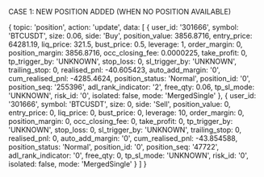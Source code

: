 CASE 1: NEW POSITION ADDED (WHEN NO POSITION AVAILABLE)

{
  topic: 'position',
  action: 'update',
  data: [
    {
      user_id: '301666',
      symbol: 'BTCUSDT',
      size: 0.06,
      side: 'Buy',
      position_value: 3856.8716,
      entry_price: 64281.19,
      liq_price: 321.5,
      bust_price: 0.5,
      leverage: 1,
      order_margin: 0,
      position_margin: 3856.8716,
      occ_closing_fee: 0.0000225,
      take_profit: 0,
      tp_trigger_by: 'UNKNOWN',
      stop_loss: 0,
      sl_trigger_by: 'UNKNOWN',
      trailing_stop: 0,
      realised_pnl: -40.605423,
      auto_add_margin: '0',
      cum_realised_pnl: -4285.4624,
      position_status: 'Normal',
      position_id: '0',
      position_seq: '255396',
      adl_rank_indicator: '2',
      free_qty: 0.06,
      tp_sl_mode: 'UNKNOWN',
      risk_id: '0',
      isolated: false,
      mode: 'MergedSingle'
    },
    {
      user_id: '301666',
      symbol: 'BTCUSDT',
      size: 0,
      side: 'Sell',
      position_value: 0,
      entry_price: 0,
      liq_price: 0,
      bust_price: 0,
      leverage: 10,
      order_margin: 0,
      position_margin: 0,
      occ_closing_fee: 0,
      take_profit: 0,
      tp_trigger_by: 'UNKNOWN',
      stop_loss: 0,
      sl_trigger_by: 'UNKNOWN',
      trailing_stop: 0,
      realised_pnl: 0,
      auto_add_margin: '0',
      cum_realised_pnl: -43.854588,
      position_status: 'Normal',
      position_id: '0',
      position_seq: '47722',
      adl_rank_indicator: '0',
      free_qty: 0,
      tp_sl_mode: 'UNKNOWN',
      risk_id: '0',
      isolated: false,
      mode: 'MergedSingle'
    }
  ]
}
